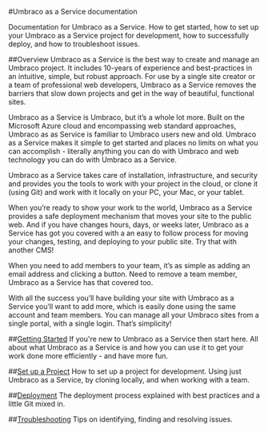 #Umbraco as a Service documentation

Documentation for Umbraco as a Service. How to get started, how to set up your Umbraco as a Service project for development, how to successfully deploy, and how to troubleshoot issues.

##Overview
Umbraco as a Service is the best way to create and manage an Umbraco project. It includes 10-years of experience and best-practices in an intuitive, simple, but robust approach. For use by a single site creator or a team of professional web developers, Umbraco as a Service removes the barriers that slow down projects and get in the way of beautiful, functional sites.

Umbraco as a Service is Umbraco, but it’s a whole lot more. Built on the Microsoft Azure cloud and encompassing web standard approaches, Umbraco as as Service is familiar to Umbraco users new and old. Umbraco as a Service makes it simple to get started and places no limits on what you can accomplish - literally anything you can do with Umbraco and web technology you can do with Umbraco as a Service.

Umbraco as a Service takes care of installation, infrastructure, and security and provides you the tools to work with your project in the cloud, or clone it (using Git) and work with it locally on your PC, your Mac, or your tablet.

When you’re ready to show your work to the world, Umbraco as a Service provides a safe deployment mechanism that moves your site to the public web. And if you have changes hours, days, or weeks later, Umbraco as a Service has got you covered with a an easy to follow process for moving your changes, testing, and deploying to your public site. Try that with another CMS!

When you need to add members to your team, it’s as simple as adding an email address and clicking a button. Need to remove a team member, Umbraco as a Service has that covered too.

With all the success you’ll have building your site with Umbraco as a Service you’ll want to add more, which is easily done using the same account and team members. You can manage all your Umbraco sites from a single portal, with a single login.  That’s simplicity!

##[Getting Started](GetStarted/index.md)
If you're new to Umbraco as a Service then start here. All about what Umbraco as a Service is and how you can use it to get your work done more efficiently - and have more fun.

##[Set up a Project](SetUp/index.md)
How to set up a project for development. Using just Umbraco as a Service, by cloning locally, and when working with a team.

##[Deployment](Deployment/index.md)
The deployment process explained with best practices and a little Git mixed in.

##[Troubleshooting](Troubleshooting/index.md)
Tips on identifying, finding and resolving issues.
